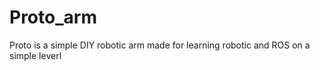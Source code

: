 # Proto_arm
Proto is a simple DIY robotic arm made for learning robotic and ROS on a simple leverl 
